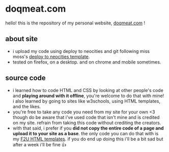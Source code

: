 # doqmeat.com
hello! this is the repository of my personal website, [doqmeat.com](https://doqmeat.com/) !

## about site
- i upload my code using deploy to neocities and git following miss moss's [deploy to neocities template](https://github.com/burned-salmon/deploy-to-neocities-template).
- tested on firefox, on a desktop. and on chrome and mobile sometimes.

## source code
- i learned how to code HTML and CSS by looking at other people's code and <b>playing around with it offline</b>, you're welcome to do that with mine! i also learned by going to sites like w3schools, using HTML templates, and the likes.
- you're free to take any code you need from my site for your own <3 though do be aware that i've used code that isn't mine and is credited on my site. refrain from taking this code without crediting the creators.
- with that said, i prefer if you <b>did not copy the entire code of a page and upload it to your site as a base</b>. the only code you can do that with is my [F2U HTML templates](https://github.com/doqmeat/F2U-templates). if you do end up doing this i'll be a bit sad but after a week i'll be fine 👍
  
